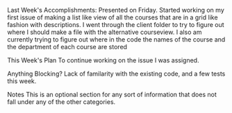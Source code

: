 Last Week's Accomplishments: Presented on Friday. Started working on my first issue of making a list like view of all the courses that are in a grid like fashion with descriptions. I went through the client folder to try to figure out where I should make a file with the alternative courseview. I also am currently trying to figure out where in the code the names of the course and the department of each course are stored

This Week's Plan To continue working on the issue I was assigned.

Anything Blocking? Lack of familarity with the existing code, and a few tests this week. 

Notes This is an optional section for any sort of information that does not fall under any of the other categories.
